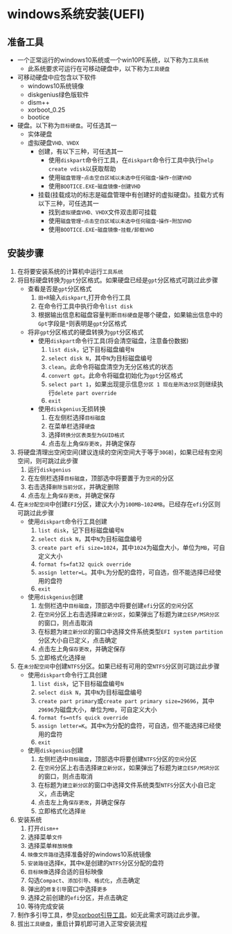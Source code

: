# windows系统安装(UEFI) 

## 准备工具 
* 一个正常运行的windows10系统或一个win10PE系统，以下称为`工具系统`
    * 此系统要求可运行在可移动硬盘中，以下称为`工具硬盘`
* 可移动硬盘中应包含以下软件 
    * windows10系统镜像
    * diskgenius绿色版软件 
    * dism++
    * xorboot_0.25
    * bootice
* 硬盘。以下称为`目标硬盘`。可任选其一
    * 实体硬盘
    * 虚拟硬盘`VHD、VHDX`
        * 创建，有以下三种，可任选其一
            * 使用`diskpart`命令行工具，在`diskpart`命令行工具中执行`help create vdisk`以获取帮助
            * 使用`磁盘管理`-`点击空白区域以未选中任何磁盘`-`操作`-`创建VHD`
            * 使用`BOOTICE.EXE`-`磁盘镜像`-`创建VHD`
        * 挂载(挂载成功的标志是磁盘管理中有创建好的虚拟硬盘)。挂载方式有以下三种，可任选其一
            * 找到`虚拟硬盘VHD、VHDX`文件双击即可挂载
            * 使用`磁盘管理`-`点击空白区域以未选中任何磁盘`-`操作`-`附加VHD`
            * 使用`BOOTICE.EXE`-`磁盘镜像`-`挂载/卸载VHD`

## 安装步骤
1. 在将要安装系统的计算机中运行`工具系统`
1. 将目标硬盘转换为`gpt`分区格式。如果硬盘已经是`gpt`分区格式可跳过此步骤
    * 查看是否是`gpt`分区格式
        1. `田+R`输入`diskpart`,打开命令行工具
        1. 在命令行工具中执行命令`list disk`
        1. 根据输出信息和磁盘容量判断`目标硬盘`是哪个硬盘，如果输出信息中的`Gpt`字段是`*`则表明是`gpt`分区格式
    * 将非`gpt`分区格式的硬盘转换为`gpt`分区格式
        * 使用`diskpart`命令行工具(将会清空磁盘，注意备份数据)
            1. `list disk`，记下目标磁盘编号`N`
            1. `select disk N`，其中`N`为目标磁盘编号
            1. `clean`。此命令将磁盘清空为无分区格式的状态
            1. `convert gpt`。此命令将磁盘初始化为`gpt`分区格式
            1. `select part 1`，如果出现提示信息`分区 1 现在是所选分区`则继续执行`delete part override`
            1. `exit`
        * 使用`diskgenius`无损转换
            1. 在左侧栏选择`目标磁盘`
            1. 在菜单栏选择`硬盘`
            1. 选择`转换分区表类型为GUID格式`
            1. 点击左上角`保存更改`，并确定保存
1. 将硬盘清理出空闲空间(建议连续的空闲空间大于等于`30GB`)，如果已经有空闲空间，则可跳过此步骤
    1. 运行`diskgenius`
    1. 在左侧栏选择`目标磁盘`，顶部选中将要置于为`空闲`的分区
    1. 右击选择`删除当前分区`，并确定删除
    1. 点击左上角`保存更改`，并确定保存
1. 在`未分配空间`中创建`EFI`分区，建议大小为`100MB~1024MB`。已经存在`efi`分区则可跳过此步骤
    * 使用`diskpart`命令行工具创建
        1. `list disk`，记下目标磁盘编号`N`
        1. `select disk N`，其中`N`为目标磁盘编号
        1. `create part efi size=1024`，其中`1024`为磁盘大小，单位为`MB`，可自定义大小
        1. `format fs=fat32 quick override`
        1. `assign letter=L`。其中`L`为分配的盘符，可自选，但不能选择已经使用的盘符
        1. `exit`
    * 使用`diskgenius`创建
        1. 左侧栏选中`目标磁盘`，顶部选中将要创建`efi`分区的`空闲`分区
        1. 在`空闲`分区上右击选择`建立新分区`，如果弹出了标题为`建立ESP/MSR分区`的窗口，则点击取消
        1. 在标题为`建立新分区`的窗口中选择文件系统类型`EFI system partition`分区大小自已定义，点击确定
        1. 点击左上角`保存更改`，并确定保存
        1. 立即格式化选择`是`
1. 在`未分配空间`中创建`NTFS`分区。如果已经有可用的空`NTFS`分区则可跳过此步骤
    * 使用`diskpart`命令行工具创建
        1. `list disk`，记下目标磁盘编号`N`
        1. `select disk N`，其中`N`为目标磁盘编号
        1. `create part primary`或`create part primary size=29696`，其中`29696`为磁盘大小，单位为`MB`，可自定义大小
        1. `format fs=ntfs quick override`
        1. `assign letter=K`。其中`K`为分配的盘符，可自选，但不能选择已经使用的盘符
        1. `exit`
    * 使用`diskgenius`创建
        1. 左侧栏选中`目标磁盘`，顶部选中将要创建`NTFS`分区的`空闲`分区
        1. 在`空闲`分区上右击选择`建立新分区`，如果弹出了标题为`建立ESP/MSR分区`的窗口，则点击取消
        1. 在标题为`建立新分区`的窗口中选择文件系统类型`NTFS`分区大小自已定义，点击确定
        1. 点击左上角`保存更改`，并确定保存
        1. 立即格式化选择`是`
1. 安装系统
    1. 打开`dism++`
    1. 选择菜单`文件`
    1. 选择菜单`释放映像`
    1. `映像文件路径`选择准备好的windows10系统镜像
    1. `安装路径`选择`K`，其中`K`是创建的`NTFS`分区分配的盘符 
    1. `目标映像`选择合适的目标映像
    1. 勾选`Compact`、`添加引导`、`格式化`，点击确定
    1. 弹出的`修复引导`窗口中选择`更多`
    1. 选择之前创建的`efi`分区，并点击确定
    1. 等待完成安装
1. 制作多引导工具，参见[xorboot引导工具](index.html?title=/md/xorboot)。如无此需求可跳过此步骤。
1. 拔出`工具硬盘`，重启计算机即可进入正常安装流程

